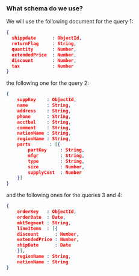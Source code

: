 ### What schema do we use?

We will use the following document for the query 1:
```json
{
  shippdate      : ObjectId,
  returnFlag     : String,
  quantity       : Number,
  extendedPrice  : Number,
  discount       : Number,
  tax            : Number
}
```

the following one for the query 2:
```json
{
	suppKey    : ObjectId,
	name       : String,
	address    : String,
	phone      : String,
	acctbal    : String,
	comment    : String,
	nationName : String,
	regionName : String,
	parts 		: [{
		partKey     : String,
		mfgr        : String,
		type        : String,
		size        : Number,
		supplyCost  : Number
	}]
}
```

and the following ones for the queries 3 and 4:
```json
{
	orderKey   : ObjectId,
	orderDate  : Date,
	mktSegment : String,
	lineItems  : [{
    discount      : Number,
    extendedPrice : Number,
    shipDate      : Date
	}],
	regionName : String,
	nationName : String
}
```
